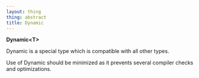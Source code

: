 ```yaml
---
layout: thing
thing: abstract
title: Dynamic
---
```

**Dynamic&lt;T&gt;**

Dynamic is a special type which is compatible with all other types.

Use of Dynamic should be minimized as it prevents several compiler
checks and optimizations.

